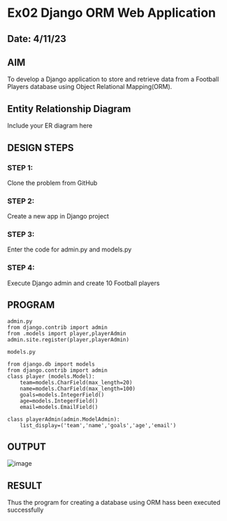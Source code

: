 # Ex02 Django ORM Web Application
## Date: 4/11/23

## AIM
To develop a Django application to store and retrieve data from a Football Players database using Object Relational Mapping(ORM).

## Entity Relationship Diagram

Include your ER diagram here

## DESIGN STEPS

### STEP 1:
Clone the problem from GitHub

### STEP 2:
Create a new app in Django project

### STEP 3:
Enter the code for admin.py and models.py

### STEP 4:
Execute Django admin and create 10 Football players

## PROGRAM
```
admin.py
from django.contrib import admin
from .models import player,playerAdmin
admin.site.register(player,playerAdmin)

models.py

from django.db import models
from django.contrib import admin
class player (models.Model):
    team=models.CharField(max_length=20)
    name=models.CharField(max_length=100)
    goals=models.IntegerField()
    age=models.IntegerField()
    email=models.EmailField()

class playerAdmin(admin.ModelAdmin):
    list_display=('team','name','goals','age','email')
```

## OUTPUT
![image](https://github.com/skiruthika648/ORM/assets/128348968/d22a81ac-f486-412d-975b-64737710a0da)


## RESULT
Thus the program for creating a database using ORM hass been executed successfully
